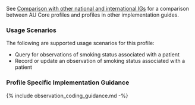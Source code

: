 See [Comparison with other national and international IGs](comparison.html) for a comparison between AU Core profiles and profiles in other implementation guides.

### Usage Scenarios

The following are supported usage scenarios for this profile:

- Query for observations of smoking status associated with a patient
- Record or update an observation of smoking status associated with a patient

### Profile Specific Implementation Guidance
{% include observation_coding_guidance.md -%}




